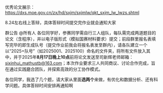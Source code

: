 优秀论文展示：https://dxs.moe.gov.cn/zx/hd/sxjm/sxjmlw/qkt_sxjm_lw_lwzs.shtml

8.24左右线上答辩，具体答辩时间提交完作业就会通知大家



群公告
@所有人 各位同学好，参赛同学需自行三人组队，每队需完成两道题目的论文（含程序），并以电子版形式（模拟国赛材料要求）提交；前段群里报名表填写完毕的即生成队号（提交作业前我会将报名表发至群内），请各队建立一个以“2025+队号”（如2025001、2025100）命名的文件夹，将所有文件放入其中，并于2025年**8月17日晚上10点**前将论文发送至司新辉老师邮箱：sixinhui_mathustb@163.com；本次作业要求三人共同商议、讨论合作完成，旨在通过实践磨合团队，并探索高效的分工协作模式。



各位同学，我选了几个题，请大家从里面**选两个**来做，有优化和数据分析、还有科学问题。具体答辩时间安排再通知啊

